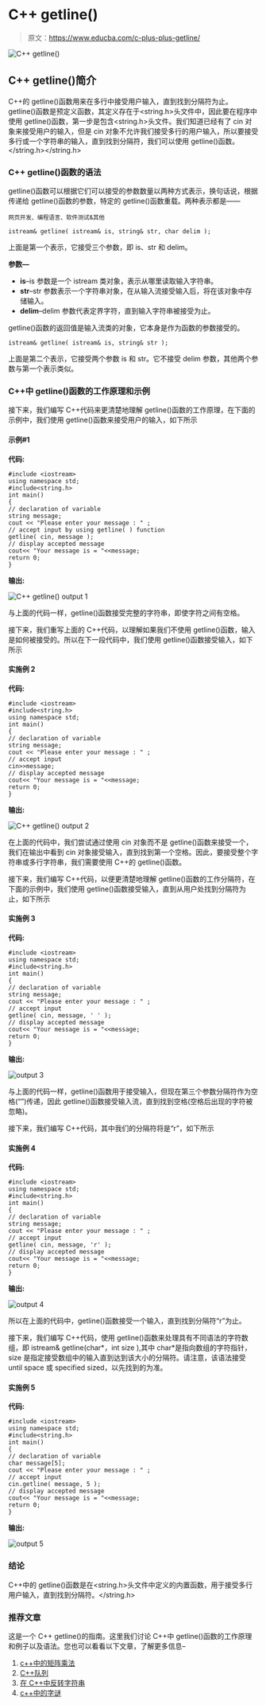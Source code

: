 # C++ getline()

> 原文：<https://www.educba.com/c-plus-plus-getline/>

![C++ getline()](img/7a344d8facf2469276a74c0d9222418a.png)



## C++ getline()简介

C++的 getline()函数用来在多行中接受用户输入，直到找到分隔符为止。getline()函数是预定义函数，其定义存在于<string.h>头文件中，因此要在程序中使用 getline()函数，第一步是包含<string.h>头文件。我们知道已经有了 cin 对象来接受用户的输入，但是 cin 对象不允许我们接受多行的用户输入，所以要接受多行或一个字符串的输入，直到找到分隔符，我们可以使用 getline()函数。</string.h></string.h>

### C++ getline()函数的语法

getline()函数可以根据它们可以接受的参数数量以两种方式表示，换句话说，根据传递给 getline()函数的参数，特定的 getline()函数重载。两种表示都是——

<small>网页开发、编程语言、软件测试&其他</small>

```
istream& getline( istream& is, string& str, char delim );
```

上面是第一个表示，它接受三个参数，即 is、str 和 delim。

**参数—**

*   **is**–is 参数是一个 istream 类对象，表示从哪里读取输入字符串。
*   **str**–str 参数表示一个字符串对象，在从输入流接受输入后，将在该对象中存储输入。
*   **delim**–delim 参数代表定界字符，直到输入字符串被接受为止。

getline()函数的返回值是输入流类的对象，它本身是作为函数的参数接受的。

```
istream& getline( istream& is, string& str );
```

上面是第二个表示，它接受两个参数 is 和 str。它不接受 delim 参数，其他两个参数与第一个表示类似。

### C++中 getline()函数的工作原理和示例

接下来，我们编写 C++代码来更清楚地理解 getline()函数的工作原理，在下面的示例中，我们使用 getline()函数来接受用户的输入，如下所示

#### 示例#1

**代码:**

```
#include <iostream>
using namespace std;
#include<string.h>
int main()
{
// declaration of variable
string message;
cout << "Please enter your message : " ;
// accept input by using getline( ) function
getline( cin, message );
// display accepted message
cout<< "Your message is = "<<message;
return 0;
}
```

**输出:**

![C++ getline() output 1](img/e69836f3a976f1f6d2505d11a4ca3768.png)



与上面的代码一样，getline()函数接受完整的字符串，即使字符之间有空格。

接下来，我们重写上面的 C++代码，以理解如果我们不使用 getline()函数，输入是如何被接受的。所以在下一段代码中，我们使用 getline()函数接受输入，如下所示

#### 实施例 2

**代码:**

```
#include <iostream>
#include<string.h>
using namespace std;
int main()
{
// declaration of variable
string message;
cout << "Please enter your message : " ;
// accept input
cin>>message;
// display accepted message
cout<< "Your message is = "<<message;
return 0;
}
```

**输出:**

![C++ getline() output 2](img/3c756d8ce35360efd23db5936d6296f3.png)



在上面的代码中，我们尝试通过使用 cin 对象而不是 getline()函数来接受一个，我们在输出中看到 cin 对象接受输入，直到找到第一个空格。因此，要接受整个字符串或多行字符串，我们需要使用 C++的 getline()函数。

接下来，我们编写 C++代码，以便更清楚地理解 getline()函数的工作分隔符，在下面的示例中，我们使用 getline()函数接受输入，直到从用户处找到分隔符为止，如下所示

#### 实施例 3

**代码:**

```
#include <iostream>
using namespace std;
#include<string.h>
int main()
{
// declaration of variable
string message;
cout << "Please enter your message : " ;
// accept input
getline( cin, message, ' ' );
// display accepted message
cout<< "Your message is = "<<message;
return 0;
}
```

**输出:**

![output 3](img/9da6a461e36a66bc72ece43b1cb80a88.png)



与上面的代码一样，getline()函数用于接受输入，但现在第三个参数分隔符作为空格(“”)传递，因此 getline()函数接受输入流，直到找到空格(空格后出现的字符被忽略)。

接下来，我们编写 C++代码，其中我们的分隔符将是“r”，如下所示

#### 实施例 4

**代码:**

```
#include <iostream>
using namespace std;
#include<string.h>
int main()
{
// declaration of variable
string message;
cout << "Please enter your message : " ;
// accept input
getline( cin, message, 'r' );
// display accepted message
cout<< "Your message is = "<<message;
return 0;
}
```

**输出:**

![output 4](img/44449fef4e7753b16100b29180a83d07.png)



所以在上面的代码中，getline()函数接受一个输入，直到找到分隔符“r”为止。

接下来，我们编写 C++代码，使用 getline()函数来处理具有不同语法的字符数组，即 istream& getline(char*，int size ),其中 char*是指向数组的字符指针，size 是指定接受数组中的输入直到达到该大小的分隔符。请注意，该语法接受 until space 或 specified sized，以先找到的为准。

#### 实施例 5

**代码:**

```
#include <iostream>
using namespace std;
#include<string.h>
int main()
{
// declaration of variable
char message[5];
cout << "Please enter your message : " ;
// accept input
cin.getline( message, 5 );
// display accepted message
cout<< "Your message is = "<<message;
return 0;
}
```

**输出:**

![output 5](img/c2630f2f873e4ea32330472c86736ab6.png)



### 结论

C++中的 getline()函数是在<string.h>头文件中定义的内置函数，用于接受多行用户输入，直到找到分隔符。</string.h>

### 推荐文章

这是一个 C++ getline()的指南。这里我们讨论 C++中 getline()函数的工作原理和例子以及语法。您也可以看看以下文章，了解更多信息–

1.  [c++中的矩阵乘法](https://www.educba.com/matrix-multiplication-in-c-plus-plus/)
2.  [C++队列](https://www.educba.com/c-plus-plus-queue/)
3.  [在 C++中反转字符串](https://www.educba.com/reverse-string-in-c-plus-plus/)
4.  [c++中的字谜](https://www.educba.com/anagram-in-c-plus-plus/)





